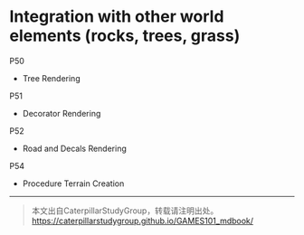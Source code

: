 # Integration with other world elements (rocks, trees, grass)    

P50    
- Tree Rendering

P51    
- Decorator Rendering

P52    
- Road and Decals Rendering

P54   
- Procedure Terrain Creation


---------------------------------------

> 本文出自CaterpillarStudyGroup，转载请注明出处。  
> https://caterpillarstudygroup.github.io/GAMES101_mdbook/